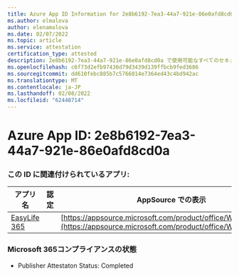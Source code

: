 ```yaml
---
title: Azure App ID Information for 2e8b6192-7ea3-44a7-921e-86e0afd8cd0a
ms.author: elmalova
author: elenamalova
ms.date: 02/07/2022
ms.topic: article
ms.service: attestation
certification_type: attested
description: 2e8b6192-7ea3-44a7-921e-86e0afd8cd0a で使用可能なすべてのセキュリティおよびコンプライアンス情報。
ms.openlocfilehash: c6f73d2efb97436d79d3439d139ffbcb9fed3686
ms.sourcegitcommit: dd610febc885b7c5766014e7364ed43c4bd942ac
ms.translationtype: MT
ms.contentlocale: ja-JP
ms.lasthandoff: 02/08/2022
ms.locfileid: "62448714"
---
```

# <a name="azure-app-id-2e8b6192-7ea3-44a7-921e-86e0afd8cd0a"></a>Azure App ID: 2e8b6192-7ea3-44a7-921e-86e0afd8cd0a


### <a name="apps-associated-with-this-id"></a>この ID に関連付けられているアプリ:
| **アプリ名** | **認定** | **AppSource での表示** |
|--------------|---------------|-----------------------|
| [EasyLife 365](https://docs.microsoft.com/microsoft-365-app-certification/forward/WA200003697) |  | [https://appsource.microsoft.com/product/office/WA200003697](https://appsource.microsoft.com/product/office/WA200003697) |

### <a name="microsoft-365-app-compliance-status"></a>Microsoft 365コンプライアンスの状態
- Publisher Attestaton Status: Completed
